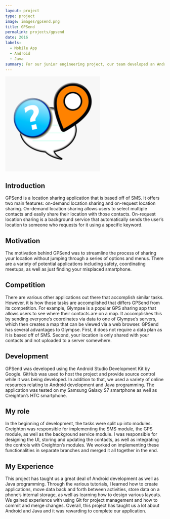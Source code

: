 ```yaml
---
layout: project
type: project
image: images/gpsend.png
title: GPSend
permalink: projects/gpsend
date: 2016
labels:
  - Mobile App
  - Android
  - Java
summary: For our junior engineering project, our team developed an Android app that makes it easy to share your GPS location in as few as 3 clicks. It can also be set to respond to requests by automatically sending your location when given a specific keyword.
---
```


<img class="ui image" src="../images/gpsend.png">

## Introduction
GPSend is a location sharing application that is based off of SMS. It offers two main features: on-demand location sharing and on-request location sharing. On-demand location sharing allows users to select multiple contacts and easily share their location with those contacts. On-request location sharing is a background service that automatically sends the user’s location to someone who requests for it using a specific keyword.

## Motivation
The motivation behind GPSend was to streamline the process of sharing your location without jumping through a series of options and menus. There are a variety of potential applications including safety, coordinating meetups, as well as just finding your misplaced smartphone.

## Competition
There are various other applications out there that accomplish similar tasks. However, it is how those tasks are accomplished that differs GPSend from its competition. For example, Glympse is a popular GPS sharing app that allows users to see where their contacts are on a map. It accomplishes this by sending everyone’s coordinates via data to one of Glympse’s servers, which then creates a map that can be viewed via a web browser. GPSend has several advantages to Glympse. First, it does not require a data plan as it is based off of SMS. Second, your location is only shared with your contacts and not uploaded to a server somewhere.

## Development
GPSend was developed using the Android Studio Development Kit by Google. GitHub was used to host the project and provide source control while it was being developed. In addition to that, we used a variety of online resources relating to Android development and Java programming. The application was tested on my Samsung Galaxy S7 smartphone as well as Creighton’s HTC smartphone.

## My role
In the beginning of development, the tasks were split up into modules. Creighton was responsible for implementing the SMS module, the GPS module, as well as the background service module. I was responsible for designing the UI, storing and updating the contacts, as well as integrating the controls with Creighton’s modules. We worked on implementing these functionalities in separate branches and merged it all together in the end.

## My Experience
This project has taught us a great deal of Android development as well as Java programming. Through the various tutorials, I learned how to create applications, move data back and forth between activities, store data on a phone’s internal storage, as well as learning how to design various layouts. We gained experience with using Git for project management and how to commit and merge changes. Overall, this project has taught us a lot about Android and Java and it was rewarding to complete our application.